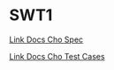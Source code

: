 # SWT1

[Link Docs Cho Spec](https://docs.google.com/document/d/1AZrAUWTsXcn4CclCU089aYjZm-nuyuPaBkeRXGbwtyY/edit?fbclid=IwAR0XAlaAmDsN4jOffo6wlB-s55fsU_9U2rbBaAuwJLyCroUDS93gqysbRZA)

[Link Docs Cho Test Cases](https://docs.google.com/document/d/1WY0cQugEXspWb2oQHrsC83gyvITP0VObD9zvLI1gGjo/edit?fbclid=IwAR3pibo9H2Q387Dx92ZI3c1III6ijtH1lSO5ePQSH8fl9_TTPzRwZH4WwwA)
